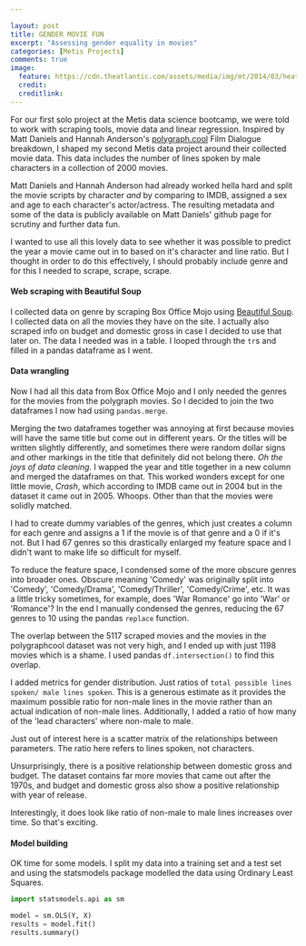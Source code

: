```yaml
---

layout: post
title: GENDER MOVIE FUN
excerpt: "Assessing gender equality in movies"
categories: [Metis Projects]
comments: true
image:
  feature: https://cdn.theatlantic.com/assets/media/img/mt/2014/03/heathers1/lead_large.jpg
  credit: 
  creditlink:
---
```



For our first solo project at the Metis data science bootcamp, we were told to work with scraping tools, movie data and linear regression.
Inspired by Matt Daniels and Hannah Anderson's [polygraph.cool](http://polygraph.cool/movies) Film Dialogue breakdown, I shaped my second Metis data project around their collected movie data. This data includes the number of lines spoken by male characters
in a collection of 2000 movies.

Matt Daniels and Hannah Anderson had already worked hella hard and split the movie scripts by character _and_ by comparing to IMDB, assigned a sex and age to each character's actor/actress. The resulting metadata and some of the data is publicly available on Matt Daniels' github page for scrutiny and further data fun. 

I wanted to use all this lovely data to see whether it was possible to predict the year a movie came out in to based on it's character and line ratio. But I thought in order to do this effectively, I should probably include genre and for this I needed to scrape, scrape, scrape.

#### Web scraping with Beautiful Soup

I collected data on genre by scraping Box Office Mojo using [Beautiful Soup](https://www.crummy.com/software/BeautifulSoup/). I collected data on all the movies they have on the site. I actually also scraped info on budget and domestic gross in case I decided to use that later on. The data I needed was in a table. I looped through the `tr`s and filled in a pandas dataframe as I went. 

#### Data wrangling

Now I had all this data from Box Office Mojo and I only needed the genres for the movies from the polygraph movies. So I decided to join the two dataframes I now had using `pandas.merge`.

Merging the two dataframes together was annoying at first because movies will have the same title but come out in different years. Or the titles will be written slightly differently, and sometimes there were random dollar signs and other markings in the title that definitely did not belong there. _Oh the joys of data cleaning_. I wapped the year and title together in a new column and merged the dataframes on that. This worked wonders except for one little movie, _Crash_, which according to IMDB came out in 2004 but in the dataset it came out in 2005. Whoops. Other than that the movies were solidly matched. 

I had to create dummy variables of the genres, which just creates a column for each genre and assigns a 1 if the movie is of that genre and a 0 if it's not. But I had 67 genres so this drastically enlarged my feature space and I didn't want to make life so difficult for myself.

To reduce the feature space, I condensed some of the more obscure genres into broader ones. Obscure meaning 'Comedy' was originally split into 'Comedy', 'Comedy/Drama', 'Comedy/Thriller', 'Comedy/Crime', etc. It was a little tricky sometimes, for example, does 'War Romance' go into 'War' or 'Romance'? In the end I manually condensed the genres, reducing the 67 genres to 10 using the pandas `replace` function.

The overlap between the 5117 scraped movies and the movies in the polygraphcool dataset was not very high, and I ended up with just 1198 movies which is a shame. I used pandas `df.intersection()` to find this overlap.

I added metrics for gender distribution. Just ratios of `total possible lines spoken/ male lines spoken`. This is a generous estimate as it provides the maximum possible ratio for non-male lines in the movie rather than an actual indication of non-male lines. Additionally, I added a ratio of how many of the 'lead characters' where non-male to male.

Just out of interest here is a scatter matrix of the relationships between parameters. The ratio here refers to lines spoken, not characters.

[](https://github.com/deenhe91/deenhe91.github.io/blob/master/images/scattermatMovie.png?raw=true)

Unsurprisingly, there is a positive relationship between domestic gross and budget. The dataset contains far more movies that came out after the 1970s, and budget and domestic gross also show a positive relationship with year of release.

Interestingly, it does look like ratio of non-male to male lines increases over time. So that's exciting.


#### Model building

OK time for some models. I split my data into a training set and a test set and using the statsmodels package modelled the data using Ordinary Least Squares.

```python
import statsmodels.api as sm

model = sm.OLS(Y, X)
results = model.fit()
results.summary()
```













